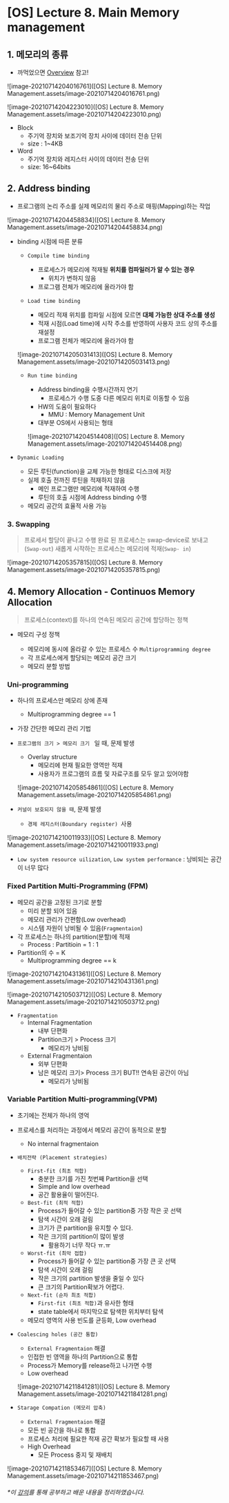 # [OS] Lecture 8. Main Memory management



## 1. 메모리의 종류

- 까먹었으면 [Overview](https://ashoil.tistory.com/26) 참고!

![image-20210714204016761]([OS] Lecture 8. Memory Management.assets/image-20210714204016761.png)

![image-20210714204223010]([OS] Lecture 8. Memory Management.assets/image-20210714204223010.png)



- Block
  - 주기억 장치와 보조기억 장치 사이에 데이터 전송 단위
  - size : 1~4KB
- Word
  - 주기억 장치와 레지스터 사이의 데이터 전송 단위
  - size: 16~64bits



## 2. Address binding

- 프로그램의 논리 주소를 실제 메모리의 물리 주소로 매핑(Mapping)하는 작업



![image-20210714204458834]([OS] Lecture 8. Memory Management.assets/image-20210714204458834.png)



- binding 시점에 따른 분류

  - `Compile time binding`

    - 프로세스가 메모리에 적재될 **위치를 컴파일러가 알 수 있는 경우**
      - 위치가 변하지 않음
    - 프로그램 전체가 메모리에 올라가야 함

  - `Load time binding`

    - 메모리 적재 위치를 컴파일 시점에 모르면 **대체 가능한 상대 주소를 생성**
    - 적재 시점(Load time)에 시작 주소를 반영하여 사용자 코드 상의 주소를 재설정
    - 프로그램 전체가 메모리에 올라가야 함

    

  ![image-20210714205031413]([OS] Lecture 8. Memory Management.assets/image-20210714205031413.png)

  

  

  - `Run time binding`
    
    - Address binding을 수행시간까지 연기
      - 프로세스가 수행 도중 다른 메모리 위치로 이동할 수 있음
    - HW의 도움이 필요하다
      - MMU : Memory Management Unit
    - 대부분 OS에서 사용되는 형태
    
    
    
    ![image-20210714204514408]([OS] Lecture 8. Memory Management.assets/image-20210714204514408.png)
  
- `Dynamic Loading`
  
  - 모든 루틴(function)을 교체 가능한 형태로 디스크에 저장
  - 실제 호출 전까진 루틴을 적재하지 않음
    - 메인 프로그램만 메모리에 적재하여 수행
    - 루틴의 호출 시점에 Address binding 수행
  - 메모리 공간의 효율적 사용 가능
  
  



### 3. Swapping

>  프로세서 할당이 끝나고 수행 완료 된 프로세스는 swap-device로 보내고(`Swap-out`) 새롭게 시작하는 프로세스는 메모리에 적재(`Swap- in`)



![image-20210714205357815]([OS] Lecture 8. Memory Management.assets/image-20210714205357815.png)







## 4. Memory Allocation - Continuos Memory Allocation

> 프로세스(context)를 하나의 연속된 메모리 공간에 할당하는 정책

- 메모리 구성 정책

  - 메모리에 동시에 올라갈 수 있는 프로세스 수 `Multiprogramming degree`
  - 각 프로세스에게 할당되는 메모리 공간 크기
  - 메모리 분할 방법

  

### Uni-programming 

- 하나의 프로세스만 메모리 상에 존재

  - Multiprogramming degree == 1

- 가장 간단한 메모리 관리 기법

- `프로그램의 크기 > 메모리 크기 ` 일 때, 문제 발생

  - Overlay structure
    - 메모리에 현재 필요한 영역만 적재
    - 사용자가 프로그램의 흐름 및 자료구조를 모두 알고 있어야함

  ![image-20210714205854861]([OS] Lecture 8. Memory Management.assets/image-20210714205854861.png)

- `커널이 보호되지 않을 때`, 문제 발생
  
  - `경제 레지스터(Boundary register) `사용



![image-20210714210011933]([OS] Lecture 8. Memory Management.assets/image-20210714210011933.png)



- `Low system resource uilization`, `Low system performance` : 낭비되는 공간이 너무 많다



### Fixed Partition Multi-Programming (FPM)

- 메모리 공간을 고정된 크기로 분할
  - 미리 분할 되어 있음
  - 메모리 관리가 간편함(Low overhead)
  - 시스템 자원이 낭비될 수 있음(`Fragmentaion`)
- 각 프로세스는 하나의 partition(분할)에 적재
  - Process : Partitioin = 1 : 1
- Partition의 수 = K
  - Multiprogramming degree == k

![image-20210714210431361]([OS] Lecture 8. Memory Management.assets/image-20210714210431361.png)



![image-20210714210503712]([OS] Lecture 8. Memory Management.assets/image-20210714210503712.png)





- `Fragmentation`
  - Internal Fragmentation
    - 내부 단편화
    - Partition크기 > Process 크기
      - 메모리가 낭비됨
  - External Fragmentaion
    - 외부 단편화
    - 남은 메모리 크기> Process 크기 BUT!! 연속된 공간이 아님
      - 메모리가 낭비됨



### Variable Partition Multi-programming(VPM)

- 초기에는 전체가 하나의 영억
- 프로세스를 처리하는 과정에서 메모리 공간이 동적으로 분할
  
  - No internal fragmentaion
- `배치전략 (Placement strategies)`
  
  - `First-fit (최초 적합)`
    - 충분한 크기를 가진 첫번째 Partition을 선택
    - Simple and low overhead
    - 공간 활용율이 떨어진다.
  - `Best-fit (최적 적합)`
    - Process가 들어갈 수 있는 partition중 가장 작은 곳 선택
    - 탐색 시간이 오래 걸림
    - 크기가 큰 partition을 유지할 수 있다.
    - 작은 크기의 partition이 많이 발생
      - 활용하기 너무 작다 ㅠ.ㅠ
  - `Worst-fit (최악 접합)` 
    - Process가 들어갈 수 있는 partition중 가장 큰 곳 선택
    - 탐색 시간이 오래 걸림
    - 작은 크기의 partition 발생을 줄일 수 있다
    - 큰 크기의 Partition확보가 어렵다.
  - `Next-fit (순차 최초 적합)`
    - `First-fit (최초 적합)`과 유사한 형태
    - state table에서 마지막으로 탐색한 위치부터 탐색
  - 메모리 영역의 사용 빈도를 균등화, Low overhead
  
  
  
- `Coalescing holes (공간 통합)`

  - `External Fragmentaion` 해결
  - 인접한 빈 영역을 하나의 Partition으로 통합
  - Process가 Memory를 release하고 나가면 수행
  - Low overhead

  ![image-20210714211841281]([OS] Lecture 8. Memory Management.assets/image-20210714211841281.png)

- `Starage Compation (메모리 압축)`
  
  - `External Fragmentaion` 해결
  - 모든 빈 공간을 하나로 통합
  - 프로세스 처리에 필요한 적재 공간 확보가 필요할 때 사용
  - High Overhead
    - 모든 Process 중지 및 재배치



![image-20210714211853467]([OS] Lecture 8. Memory Management.assets/image-20210714211853467.png)





###### 	*이  [강의](https://www.youtube.com/playlist?list=PLBrGAFAIyf5rby7QylRc6JxU5lzQ9c4tN)를 통해 공부하고 배운 내용을 정리하였습니다.